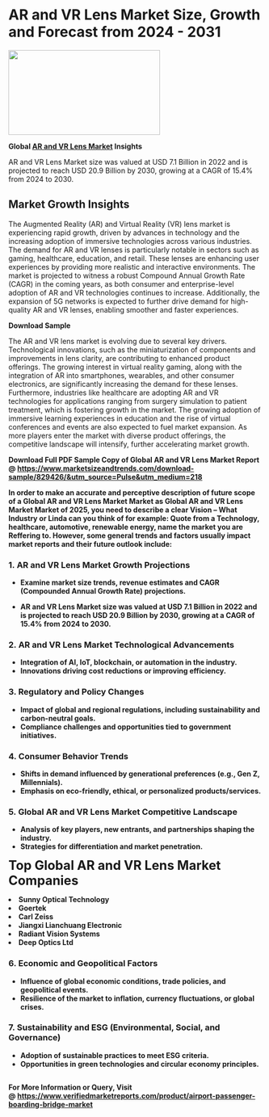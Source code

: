 <H1>AR and VR Lens Market Size, Growth and Forecast from 2024 - 2031</H1><img class="aligncenter size-medium wp-image-584254" src="https://thirdeyenews.in/wp-content/uploads/2024/09/Global-Market-Research-300x168.jpeg" alt="" width="300" height="168" /><p><strong>Global&nbsp;<a href="https://www.marketsizeandtrends.com/download-sample/829426/&amp;utm_source=Pulse&amp;utm_medium=218">AR and VR Lens Market</a> Insights</strong></p><p>AR and VR Lens Market size was valued at USD 7.1 Billion in 2022 and is projected to reach USD 20.9 Billion by 2030, growing at a CAGR of 15.4% from 2024 to 2030.</p><p><h2>Market Growth Insights</h2> <p>The Augmented Reality (AR) and Virtual Reality (VR) lens market is experiencing rapid growth, driven by advances in technology and the increasing adoption of immersive technologies across various industries. The demand for AR and VR lenses is particularly notable in sectors such as gaming, healthcare, education, and retail. These lenses are enhancing user experiences by providing more realistic and interactive environments. The market is projected to witness a robust Compound Annual Growth Rate (CAGR) in the coming years, as both consumer and enterprise-level adoption of AR and VR technologies continues to increase. Additionally, the expansion of 5G networks is expected to further drive demand for high-quality AR and VR lenses, enabling smoother and faster experiences.</p> <p><strong>Download Sample</strong></p> <p>The AR and VR lens market is evolving due to several key drivers. Technological innovations, such as the miniaturization of components and improvements in lens clarity, are contributing to enhanced product offerings. The growing interest in virtual reality gaming, along with the integration of AR into smartphones, wearables, and other consumer electronics, are significantly increasing the demand for these lenses. Furthermore, industries like healthcare are adopting AR and VR technologies for applications ranging from surgery simulation to patient treatment, which is fostering growth in the market. The growing adoption of immersive learning experiences in education and the rise of virtual conferences and events are also expected to fuel market expansion. As more players enter the market with diverse product offerings, the competitive landscape will intensify, further accelerating market growth. <p><strong></p><p><span class=""><strong>Download Full PDF Sample Copy of Global AR and VR Lens Market Report</strong> @ <a href="https://www.marketsizeandtrends.com/download-sample/829426/&amp;utm_source=Pulse&amp;utm_medium=218" target="_blank">https://www.marketsizeandtrends.com/download-sample/829426/&amp;utm_source=Pulse&amp;utm_medium=218</a></span></p><p>In order to make an accurate and perceptive description of future scope of a Global&nbsp;AR and VR Lens Market Market as Global&nbsp;AR and VR Lens Market Market of 2025, you need to describe a clear Vision &ndash; What Industry or Linda can you think of for example: Quote from a Technology, healthcare, automotive, renewable energy, name the market you are Reffering to. However, some general trends and factors usually impact market reports and their future outlook include:</p><h3>1.&nbsp;<strong>AR and VR Lens Market Growth Projections</strong></h3><ul><li>Examine market size trends, revenue estimates and CAGR (Compounded Annual Growth Rate) projections.</li><li><p>AR and VR Lens Market size was valued at USD 7.1 Billion in 2022 and is projected to reach USD 20.9 Billion by 2030, growing at a CAGR of 15.4% from 2024 to 2030.</p></li></ul><h3>2.&nbsp;<strong>AR and VR Lens Market Technological Advancements</strong></h3><ul><li>Integration of AI, IoT, blockchain, or automation in the industry.</li><li>Innovations driving cost reductions or improving efficiency.</li></ul><h3>3.&nbsp;<strong>Regulatory and Policy Changes</strong></h3><ul><li>Impact of global and regional regulations, including sustainability and carbon-neutral goals.</li><li>Compliance challenges and opportunities tied to government initiatives.</li></ul><h3>4.&nbsp;<strong>Consumer Behavior Trends</strong></h3><ul><li>Shifts in demand influenced by generational preferences (e.g., Gen Z, Millennials).</li><li>Emphasis on eco-friendly, ethical, or personalized products/services.</li></ul><h3>5.&nbsp;<strong>Global AR and VR Lens Market Competitive Landscape</strong></h3><ul><li>Analysis of key players, new entrants, and partnerships shaping the industry.</li><li>Strategies for differentiation and market penetration.</li></ul><p data-pm-slice="1 1 []"><span style="color: inherit; font-family: inherit; font-size: 25px;">Top Global AR and VR Lens Market Companies</span></p><div class="" data-test-id=""><p><li>Sunny Optical Technology</li><li> Goertek</li><li> Carl Zeiss</li><li> Jiangxi Lianchuang Electronic</li><li> Radiant Vision Systems</li><li> Deep Optics Ltd</li></p></div><h3>6.&nbsp;<strong>Economic and Geopolitical Factors</strong></h3><ul><li>Influence of global economic conditions, trade policies, and geopolitical events.</li><li>Resilience of the market to inflation, currency fluctuations, or global crises.</li></ul><h3>7.&nbsp;<strong>Sustainability and ESG (Environmental, Social, and Governance)</strong></h3><ul><li>Adoption of sustainable practices to meet ESG criteria.</li><li>Opportunities in green technologies and circular economy principles.</li></ul><h2><strong style="font-size: 14px;">For More Information or Query, Visit @&nbsp;</strong><a style="background-color: #ffffff; font-size: 14px;" href="https://www.marketsizeandtrends.com/report/ar-and-vr-lens-market/" target="_blank">https://www.verifiedmarketreports.com/product/airport-passenger-boarding-bridge-market</a></h2>
